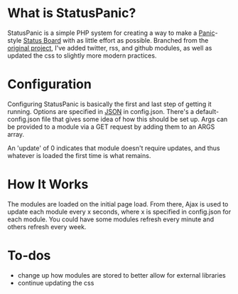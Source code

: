 What is StatusPanic?
====================
StatusPanic is a simple PHP system for creating a way to make a [Panic](http://panic.com)-style [Status Board](http://www.panic.com/blog/2010/03/the-panic-status-board/) with as little effort as possible. Branched from the [original project](https://github.com/allynbauer/statuspanic), I've added twitter, rss, and github modules, as well as updated the css to slightly more modern practices.

Configuration
====================
Configuring StatusPanic is basically the first and last step of getting it running. Options are specified in [JSON](http://en.wikipedia.org/wiki/JSON) in config.json. There's a default-config.json file that gives some idea of how this should be set up. Args can be provided to a module via a GET request by adding them to an ARGS array.

An 'update' of 0 indicates that module doesn't require updates, and thus whatever is loaded the first time is what remains.

How It Works
====================
The modules are loaded on the initial page load. From there, Ajax is used to update each module every x seconds, where x is specified in config.json for each module. You could have some modules refresh every minute and others refresh every week.

To-dos
====================
+ change up how modules are stored to better allow for external libraries
+ continue updating the css